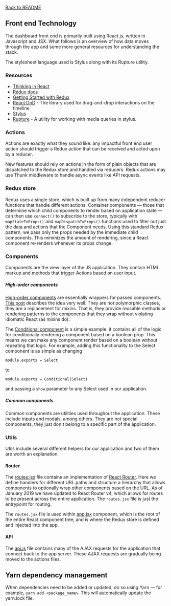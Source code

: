 [Back to README](../README.md)

## Front end Technology

The dashboard front end is primarily built using React.js, written in Javascript and JSX. What follows is an overview of how data moves through the app and some more general resources for understanding the stack.

The stylesheet language used is Stylus along with its Rupture utility.
### Resources
- [Thinking in React](https://facebook.github.io/react/docs/thinking-in-react.html)
- [Redux docs](http://redux.js.org/)
- [Getting Started with Redux](https://egghead.io/courses/getting-started-with-redux)
- [React DnD](http://gaearon.github.io/react-dnd/) - The library used for drag-and-drop interactions on the timeline
- [Stylus](https://github.com/stylus/stylus/)
- [Rupture](https://jescalan.github.io/rupture/) - A utility for working with media queries in stylus.

### Actions
Actions are exactly what they sound like: any impactful front end user action should trigger a Redux action that can be received and acted upon by a reducer.

New features should rely on actions in the form of plain objects that are dispatched to the Redux store and handled via reducers. Redux actions may use Thunk middleware to handle async events like API requests.

### Redux store
Redux uses a single store, which is built up from many independent reducer functions that handle different actions. Container components — those that determine which child components to render based on application state ­— can then use `connect()` to subscribe to the store, typically with `mapStateToProps()` and `mapDispatchToProps()` functions used to filter out just the data and actions that the Component needs. Using this standard Redux pattern, we pass only the props needed by the immediate child components. This minimizes the amount of rendering, since a React component re-renders whenever its props change.

### Components
Components are the view layer of the JS application. They contain HTML markup and methods that trigger Actions based on user input.

##### High-order components
[High-order components](/app/assets/javascripts/components/high_order) are essentially wrappers for passed components. [This post](https://medium.com/@dan_abramov/mixins-are-dead-long-live-higher-order-components-94a0d2f9e750) describes the idea very well. They are not polymorphic classes, they are a replacement for mixins. That is, they provide reusable methods or rendering patterns to the components that they wrap without violating idiomatic React (as mixins do).

The [Conditional component](/app/assets/javascripts/components/high_order/conditional.jsx) is a simple example: it contains all of the logic for conditionally rendering a component based on a boolean prop. This means we can make any component render based on a boolean without repeating that logic. For example, adding this functionality to the Select component is as simple as changing

	module.exports = Select
to

	module.exports = Conditional(Select)

and passing a `show` parameter to any Select used in our application.

##### Common components
Common components are utilities used throughout the application. These include inputs and modals, among others. They are not special components, they just don't belong to a specific part of the application.

### Utils
Utils include several different helpers for our application and two of them are worth an explanation.

#### Router
The [routes.jsx](/app/assets/javascripts/components/util/routes.jsx) file contains an implementation of [React Router](https://github.com/rackt/react-router). Here we define handlers for different URL paths and structure a hierarchy that allows components to optionally wrap other components based on the URL. As of January 2019 we have updated to React Router v4, which allows for routes to be present across the entire application. The `routes.jsx` file is just the entrypoint for routing.

The `routes.jsx` file is used within [app.jsx](/app/assets/javascripts/components/app.jsx) component, which is the root of the entire React component tree, and is where the Redux store is defined and injected into the app.

#### API
The [api.js](/app/assets/javascripts/utils/api.js) file contains many of the AJAX requests for the application that connect back to the app server. These AJAX requests are gradually being moved to the actions files.

## Yarn dependency management
When dependencies need to be added or updated, do so using Yarn — for example, `yarn add <package_name>`. This will automatically update the yarn.lock file.
